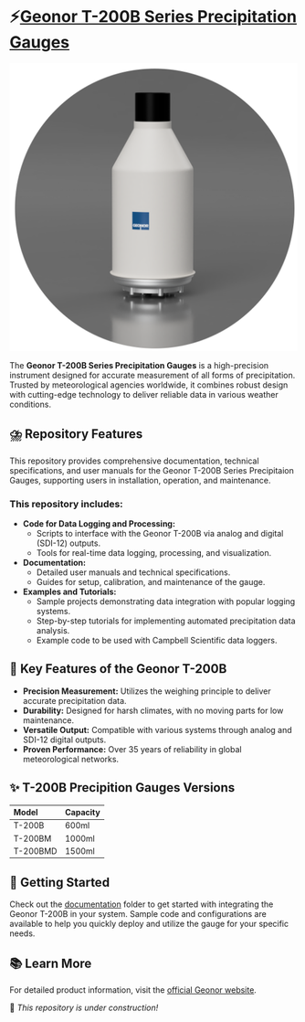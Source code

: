 # ⚡[Geonor T-200B Series Precipitation Gauges](https://www.geonor.no/our-products/geonor-t-200b-series-all-weather-precipitation-gauges)

![Geonor T-200B 3D Render](images/t200b.png)

The **Geonor T-200B Series Precipitation Gauges** is a high-precision instrument designed for accurate measurement of all forms of precipitation. Trusted by meteorological agencies worldwide, it combines robust design with cutting-edge technology to deliver reliable data in various weather conditions.

## ⛈️ Repository Features

This repository provides comprehensive documentation, technical specifications, and user manuals for the Geonor T-200B Series Precipitaion Gauges, supporting users in installation, operation, and maintenance.

### This repository includes:

- **Code for Data Logging and Processing:**
  - Scripts to interface with the Geonor T-200B via analog and digital (SDI-12) outputs.
  - Tools for real-time data logging, processing, and visualization.
- **Documentation:**
  - Detailed user manuals and technical specifications.
  - Guides for setup, calibration, and maintenance of the gauge.
- **Examples and Tutorials:**
  - Sample projects demonstrating data integration with popular logging systems.
  - Step-by-step tutorials for implementing automated precipitation data analysis.
  - Example code to be used with Campbell Scientific data loggers.

## 🔑 Key Features of the Geonor T-200B

- **Precision Measurement:** Utilizes the weighing principle to deliver accurate precipitation data.
- **Durability:** Designed for harsh climates, with no moving parts for low maintenance.
- **Versatile Output:** Compatible with various systems through analog and SDI-12 digital outputs.
- **Proven Performance:** Over 35 years of reliability in global meteorological networks.

## ✨ T-200B Precipition Gauges Versions

| **Model** | **Capacity** |
| :-------- | :----------- |
| T-200B    | 600ml        |
| T-200BM   | 1000ml       |
| T-200BMD  | 1500ml       |

## 🚀 Getting Started

Check out the [documentation](docs/) folder to get started with integrating the Geonor T-200B in your system. Sample code and configurations are available to help you quickly deploy and utilize the gauge for your specific needs.

## 📚 Learn More

For detailed product information, visit the [official Geonor website](https://geonor.no).

🚧 _This repository is under construction!_
